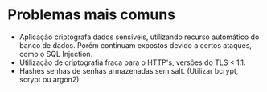 # Problemas mais comuns

- Aplicação criptografa dados sensíveis, utilizando recurso automático do banco de dados. Porém continuam expostos devido a certos ataques, como o SQL Injection.
- Utilização de criptografia fraca para o HTTP's, versões do TLS < 1.1.
- Hashes senhas de senhas armazenadas sem salt. (Utilizar bcrypt, scrypt ou argon2)